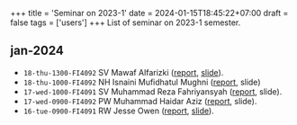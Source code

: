 +++
title = 'Seminar on 2023-1'
date = 2024-01-15T18:45:22+07:00
draft = false
tags = ['users']
+++
List of seminar on 2023-1 semester.
<!--more-->


## jan-2024
+ `18-thu-1300-FI4092` SV Mawaf Alfarizki ([report](https://osf.io/wbcsh), [slide](https://osf.io/2e54b)).
+ `18-thu-1000-FI4092` NH Isnaini Mufidhatul Mughni ([report](https://osf.io/cq69d), slide)
+ `17-wed-1000-FI4091` SV Muhammad Reza Fahriyansyah ([report](https://osf.io/namc4), slide).
+ `17-wed-0900-FI4092` PW Muhammad Haidar Aziz ([report](https://osf.io/phk5n), slide).
+ `16-tue-0900-FI4091` RW Jesse Owen ([report](https://osf.io/vnarw), [slide](https://osf.io/gvxk2)).